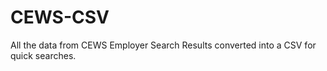 # CEWS-CSV

All the data from CEWS Employer Search Results converted into a CSV for quick searches.
